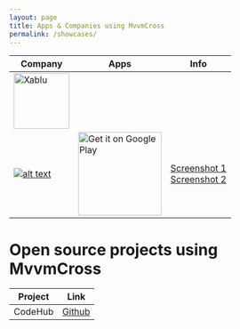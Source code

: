 ```yaml
---
layout: page
title: Apps & Companies using MvvmCross
permalink: /showcases/
---
```


| Company | Apps | Info |
| ------ | ------ | ------ |
| <a href="https://xablu.com/"><img src="https://www.mvvmcross.com/assets/img/companies/xablu.png" width="100px" alt="Xablu"> | <br><br><br> | |
| <a href="https://goo.gl/Im5kBC">![alt text](https://api.caledos.com/Content/images/github/logo.png "Caledos Runner") | <a href='https://play.google.com/store/apps/details?id=com.caledoslab.runner&pcampaignid=MKT-Other-global-all-co-prtnr-py-PartBadge-Mar2515-1'><img alt='Get it on Google Play' width="150px" src='https://play.google.com/intl/en_us/badges/images/generic/en_badge_web_generic.png'/></a> | [Screenshot 1](https://api.caledos.com/Content/images/github/photo1.jpg "Caledos Runner screenshot 1") </br> [Screenshot 2](https://api.caledos.com/Content/images/github/photo2.jpg "Caledos Runner screenshot 1") |

# Open source projects using MvvmCross

| Project| Link |
| ------ | ------ |
| CodeHub | [Github](https://github.com/thedillonb/CodeHub) |

